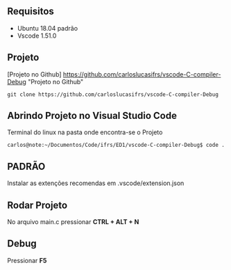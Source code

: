 ## **Requisitos**
- Ubuntu 18.04 padrão 
- Vscode 1.51.0

## **Projeto**
[Projeto no Github] https://github.com/carloslucasifrs/vscode-C-compiler-Debug "Projeto no Github"

```shell
git clone https://github.com/carloslucasifrs/vscode-C-compiler-Debug
```

## Abrindo Projeto no Visual Studio Code
Terminal do linux na pasta onde encontra-se o Projeto
```shell
carlos@note:~/Documentos/Code/ifrs/ED1/vscode-C-compiler-Debug$ code .
```

## **PADRÃO**
Instalar as extenções recomendas em .vscode/extension.json

## **Rodar Projeto**
No arquivo main.c pressionar **CTRL + ALT + N**

## **Debug**
Pressionar **F5**

